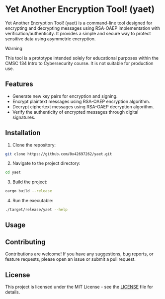 # Yet Another Encryption Tool! (yaet)

Yet Another Encryption Tool! (yaet) is a command-line tool designed for encrypting and decrypting messages using RSA-OAEP implementation with verification/authenticity.
It provides a simple and secure way to protect sensitive data using asymmetric encryption.

> [!WARNING]
> 
> This tool is a prototype intended solely for educational purposes within the CMSC 134 Intro to Cybersecurity course.
> It is not suitable for production use.

## Features

- Generate new key pairs for encryption and signing.
- Encrypt plaintext messages using RSA-OAEP encryption algorithm.
- Decrypt ciphertext messages using RSA-OAEP decryption algorithm.
- Verify the authenticity of encrypted messages through digital signatures.

## Installation

1. Clone the repository:
```sh
git clone https://github.com/0x42697262/yaet.git
```

2. Navigate to the project directory:

```sh
cd yaet
```

3. Build the project:

```sh
cargo build --release
```

4. Run the executable:

```sh
./target/release/yaet --help
```

## Usage



## Contributing

Contributions are welcome! If you have any suggestions, bug reports, or feature requests, please open an issue or submit a pull request.

## License

This project is licensed under the MIT License - see the [LICENSE](LICENSE) file for details.
